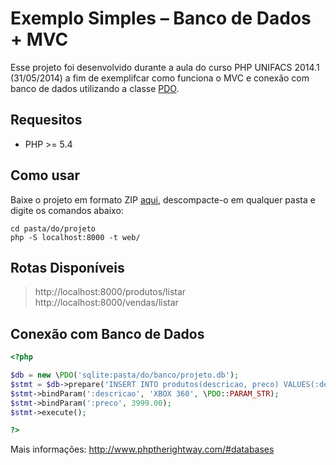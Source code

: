 Exemplo Simples – Banco de Dados + MVC
======================================

Esse projeto foi desenvolvido durante a aula do curso PHP UNIFACS 2014.1 (31/05/2014) a fim de exemplifcar como funciona o MVC e conexão com banco de dados utilizando a classe [PDO](http://www.php.net/manual/pt_BR/class.pdo.php).

Requesitos
----------
* PHP >= 5.4

Como usar
---------
Baixe o projeto em formato ZIP [aqui](https://github.com/jonataa/exemplo-conexao-banco-dados-php/archive/master.zip), descompacte-o em qualquer pasta e digite os comandos abaixo:
```shell
cd pasta/do/projeto
php -S localhost:8000 -t web/
```

Rotas Disponíveis
-----------------
> http://localhost:8000/produtos/listar
> http://localhost:8000/vendas/listar

Conexão com Banco de Dados
--------------------------
```php
<?php

$db = new \PDO('sqlite:pasta/do/banco/projeto.db');
$stmt = $db->prepare('INSERT INTO produtos(descricao, preco) VALUES(:descricao, :preco);');
$stmt->bindParam(':descricao', 'XBOX 360', \PDO::PARAM_STR);
$stmt->bindParam(':preco', 3999.00);
$stmt->execute();

?>
```
Mais informações: http://www.phptherightway.com/#databases
